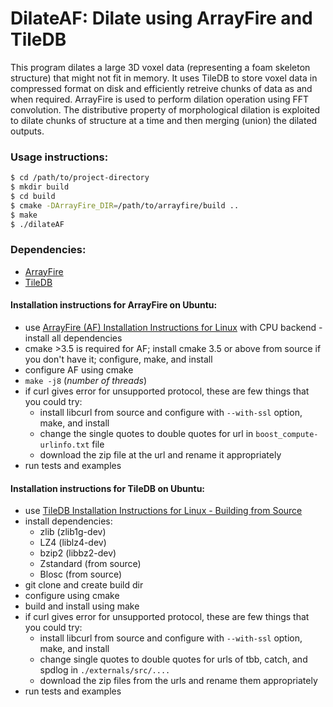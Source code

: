 # DilateAF: Dilate using ArrayFire and TileDB

This program dilates a large 3D voxel data (representing a foam skeleton structure) that might not fit in memory. It uses TileDB to store voxel data in compressed format on disk and efficiently retreive chunks of data as and when required. ArrayFire is used to perform dilation operation using FFT convolution. The distributive property of morphological dilation is exploited to dilate chunks of structure at a time and then merging (union) the dilated outputs.

### Usage instructions:
```sh
$ cd /path/to/project-directory
$ mkdir build
$ cd build
$ cmake -DArrayFire_DIR=/path/to/arrayfire/build ..
$ make
$ ./dilateAF
```

### Dependencies:
* [ArrayFire](http://arrayfire.org/)
* [TileDB](https://tiledb.io/)

#### Installation instructions for ArrayFire on Ubuntu:
* use [ArrayFire (AF) Installation Instructions for Linux](https://github.com/arrayfire/arrayfire/wiki/Build-Instructions-for-Linux) with CPU backend - install all dependencies
* cmake >3.5 is required for AF; install cmake 3.5 or above from source if you don't have it; configure, make, and install
* configure AF using cmake
* `make -j8` (*number of threads*)
* if curl gives error for unsupported protocol, these are few things that you could try:
  - install libcurl from source and configure with `--with-ssl` option, make, and install
  - change the single quotes to double quotes for url in `boost_compute-urlinfo.txt` file
  - download the zip file at the url and rename it appropriately
* run tests and examples

#### Installation instructions for TileDB on Ubuntu:
* use [TileDB Installation Instructions for Linux - Building from Source](https://docs.tiledb.io/en/latest/installation.html)
* install dependencies: 
  -  zlib (zlib1g-dev)
  -  LZ4 (liblz4-dev)
  -  bzip2 (libbz2-dev)
  -  Zstandard (from source)
  -  Blosc (from source)
* git clone and create build dir
* configure using cmake
* build and install using make
* if curl gives error for unsupported protocol, these are few things that you could try:
  - install libcurl from source and configure with `--with-ssl` option, make, and install
  - change single quotes to double quotes for urls of tbb, catch, and spdlog in `./externals/src/....`
  - download the zip files from the urls and rename them appropriately
* run tests and examples
